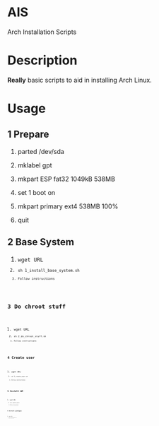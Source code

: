# AIS
Arch Installation Scripts

# Description
**Really** basic scripts to aid in installing Arch Linux.


# Usage
## 1 Prepare

1. parted /dev/sda

2. mklabel gpt

3. mkpart ESP fat32 1049kB 538MB

4. set 1 boot on

5. mkpart primary ext4 538MB 100%

6. quit

## 2 Base System
1. <code>wget URL<code>
2. <code>sh 1_install_base_system.sh<code>
3. Follow instructions

## 3 Do chroot stuff
1. <code>wget URL<code>
2. <code>sh 2_do_chroot_stuff.sh<code>
3. Follow instructions

## 4 Create user
1. <code>wget URL<code>
2. <code>sh 3_create_user.sh<code>
3. Follow instructions

## 5 Install WM
1. <code>wget URL<code>
2. <code>sh 4_install_wm.sh<code>
3. Follow instructions

## 6 Install packages
1. <code>wget URL<code>
2. <code>sh 5_install_packages.sh<code>
3. Follow instructions

